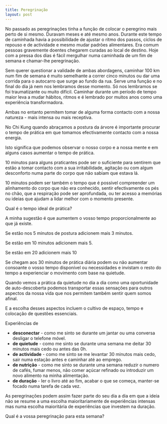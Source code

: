 ```yaml
---
title: Peregrinação
layout: post
---
```

No passado as peregrinações tinha a função de colocar o peregrino mais perto de si mesmo. Duravam meses e até mesmo
anos. Durante este tempo de caminhada havia a possibilidade de ajustar o ritmo dos passos, ciclos de repouso e de
actividade e mesmo mudar padrões alimentares. Era comum pessoas gravemente doentes chegarem curadas ao local de
destino. Hoje com a pressa dos dias é fácil mergulhar numa caminhada de um fim de semana e chamar-lhe peregrinação. 

Sem querer questionar a validade de ambas abordagens, caminhar 100 km num fim de semana é muito semelhante a correr
cinco minutos ou dar uma corrida para o autocarro que surge ao fundo da rua. Serve uma função e no final do dia já nem
nos lembramos desse momento. Só nos lembramos se foi traumatizante ou muito difícil. Caminhar durante um período de
tempo maior leva a mudar hábitos, ritmos e é lembrado por muitos anos como uma experiência transformadora.

Ambas no entanto permitem tomar de alguma forma contacto com a nossa natureza - mais intensa ou mais receptiva. 

No Chi Kung quando abraçamos a postura da árvore é importante procurar o tempo de prática em que tomamos
efectivamente contacto com a nossa energia.

Isto significa que podemos observar o nosso corpo e a nossa mente e em alguns casos aumentar o tempo
de prática. 

10 minutos para alguns praticantes pode ser o suficiente para sentirem que estão a tomar contacto com a sua
irritabilidade, agitação ou com algum desconforto numa parte do corpo que não sabiam que estava lá.

10 minutos podem ser também o tempo que é possível compreender um alinhamento do corpo que não era conhecido, sentir
efectivamente os pés no chão, que a respiração pode ser aprofundada, ou ter acesso a memórias ou ideias que ajudam a
lidar melhor com o momento presente. 

Qual é o tempo ideal de prática? 

A minha sugestão é que aumentem o vosso tempo proporcionalmente ao que já existe. 

Se estão nos 5 minutos de postura adicionem mais 3 minutos.

Se estão em 10 minutos adicionem mais 5.

Se estão em 20 adicionem mais 10 

Se chegam aos 30 minutos de prática diária podem ou não aumentar consoante o vosso tempo disponível ou necessidades e
invistam o resto do tempo a experienciar o movimento com base na quietude. 

Quando vemos a prática da quietude no dia a dia como uma oportunidade de auto-descoberta podemos transportar essas
sensações para outros aspectos da nossa vida que nos permitem também sentir quem somos afinal. 

E a escolha desses aspectos incluem o cultivo de espaço, tempo e colocação de questões essenciais.

Experiências de 

+ **desconectar** - como me sinto se durante um jantar ou uma conversa desligar o telefone móvel.
+ **de quietude** - como me sinto se durante uma semana me deitar 30 minutos mais cedo ou antes das 0h.
+ **de actividade** - como me sinto se me levantar 30 minutos mais cedo, sair numa estação antes e caminhar até ao emprego.
+ **de nutrição** - como me sinto se durante uma semana reduzir o numero de cafés, fumar menos, não comer açúcar refinado ou
introduzir um novo alimento na minha alimentação. 
+ **de duração** - ler o livro até ao fim, acabar o que se começa, manter-se focado numa tarefa de cada vez. 

As peregrinações podem assim fazer parte do seu dia a dia em que a ideia não se resume a uma escolha maioritariamente de
experiências intensas mas numa escolha maioritária de experiências que investem na duração.

Qual é a vossa peregrinação para esta semana?

